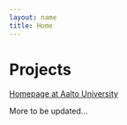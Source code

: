 ```yaml
---
layout: name
title: Home
---
```


Projects
========

[Homepage at Aalto University](http://users.ics.aalto.fi/japarkki/)  

More to be updated...

